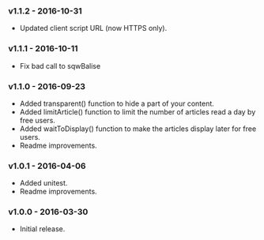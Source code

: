 ### v1.1.2 - 2016-10-31

* Updated client script URL (now HTTPS only).

### v1.1.1 - 2016-10-11

* Fix bad call to sqwBalise

### v1.1.0 - 2016-09-23

* Added transparent() function to hide a part of your content.
* Added limitArticle() function to limit the number of articles read a day by free users.
* Added waitToDisplay() function to make the articles display later for free users.
* Readme improvements.

### v1.0.1 - 2016-04-06

* Added unitest.
* Readme improvements.

### v1.0.0 - 2016-03-30

* Initial release.